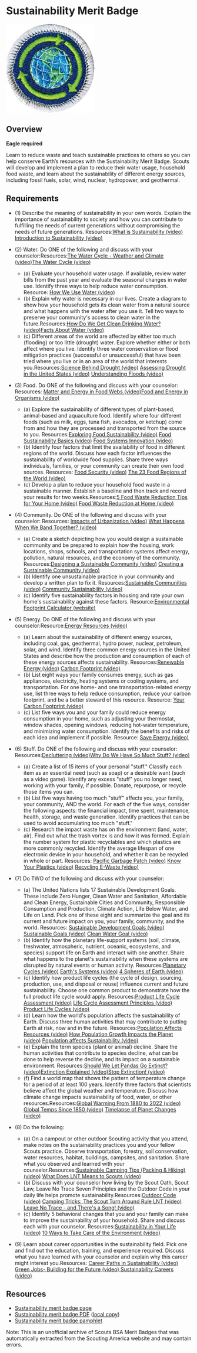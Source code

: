 

# Sustainability Merit Badge

![Sustainability Merit Badge](images/sustainability-merit-badge.jpg)

## Overview

**Eagle required**

Learn to reduce waste and teach sustainable practices to others so you can help conserve Earth’s resources with the Sustainability Merit Badge. Scouts will develop and implement a plan to reduce their water usage, household food waste, and learn about the sustainability of different energy sources, including fossil fuels, solar, wind, nuclear, hydropower, and geothermal.

## Requirements

* (1) Describe the meaning of sustainability in your own words. Explain the importance of sustainability to society and how you can contribute to fulfilling the needs of current generations without compromising the needs of future generations. Resources:[What is Sustainability (video)](https://www.youtube.com/watch?v=zx04Kl8y4dE)  [Introduction to Sustainability (video)](https://youtu.be/k6jUaaQNY28?si=lLm_GCjG4LjRhh6Z)
* (2) Water. Do ONE of the following and discuss with your counselor:Resources:[The Water Cycle - Weather and Climate (video)](https://youtu.be/r2dnUvP1JgM?si=59-npTckyjYd3wmJ)[The Water Cycle (video)](https://www.youtube.com/watch?v=ZzY5-NZSzVw)
    * (a) Evaluate your household water usage. If available, review water bills from the past year and evaluate the seasonal changes in water use. Identify three ways to help reduce water consumption. Resource: [How We Use Water (video)](https://www.youtube.com/watch?v=dEmYud2wGlc)
    * (b) Explain why water is necessary in our lives. Create a diagram to show how your household gets its clean water from a natural source and what happens with the water after you use it. Tell two ways to preserve your community's access to clean water in the future.Resources:[How Do We Get Clean Drinking Water? (video)](https://youtu.be/PEKXB3N6g3I?si=bSEBW551c3IzPidg)[Facts About Water (video)](https://www.youtube.com/watch?v=paUYby1kbMs)
    * (c) Different areas of the world are affected by either too much (flooding) or too little (drought) water. Explore whether either or both affect where you live. Identify three water conservation or flood mitigation practices (successful or unsuccessful) that have been tried where you live or in an area of the world that interests you.Resources:[Science Behind Drought (video)](https://youtu.be/Do6cC05LuDs?si=oRn79Edqb-E9F_J1) [Assessing Drought in the United States (video)](https://youtu.be/i7F6QwRqyVI?si=_jFf3kUQjQp_hDrO) [Understanding Floods (video)](https://youtu.be/ivUKLr8q4sE?si=rPVt3EUFGBO_niMp)


* (3) Food. Do ONE of the following and discuss with your counselor:   Resources: [Matter and Energy in Food Webs (video)](https://youtu.be/qIgL05zOx5U?si=T5n5awJMxxmXV0Hw)[Food and Energy in Organisms (video)](https://youtu.be/wPhjCn9kq5M?si=Bo_JNmkBG0G63dyi)
    * (a) Explore the sustainability of different types of plant-based, animal-based and aquaculture food. Identify where four different foods (such as milk, eggs, tuna fish, avocados, or ketchup) come from and how they are processed and transported from the source to you. Resources:[Exploring Food Sustainability (video)](https://youtu.be/PyiVf26C5pc?si=SIH9gYgrBwPT_JsX) [Food Sustainability Basics (video)](https://youtu.be/luIQGJIo_Wc?si=3uN9tXUqJ9QyNYoZ) [Food Systems Innovation (video)](https://youtu.be/VzE1wDkXNIw)
    * (b) Identify four factors that limit the availability of food in different regions of the world. Discuss how each factor influences the sustainability of worldwide food supplies. Share three ways individuals, families, or your community can create their own food sources. Resources: [Food Security (video)](https://www.youtube.com/watch?v=YF18lUXUIk4) [The 23 Food Regions of the World (video)](https://www.youtube.com/watch?v=vGOtOkrBcMA)
    * (c) Develop a plan to reduce your household food waste in a sustainable manner. Establish a baseline and then track and record your results for two weeks.Resources:[5 Food Waste Reduction Tips for Your Home (video)](https://www.youtube.com/watch?v=waMsKjl8HkM) [Food Waste Reduction at Home (video)](https://www.youtube.com/watch?v=DxdhK0R-fuA)


* (4) Community. Do ONE of the following and discuss with your counselor: Resources: [Impacts of Urbanization (video)](https://www.youtube.com/watch?v=2C7F_2OpRT8) [What Happens When We Band Together? (video)](https://www.youtube.com/watch?v=nJO2C2Hk7J8)
    * (a) Create a sketch depicting how you would design a sustainable community and be prepared to explain how the housing, work locations, shops, schools, and transportation systems affect energy, pollution, natural resources, and the economy of the community. Resources:[Designing a Sustainable Community (video)](https://www.youtube.com/watch?v=RBQiRx6VP7o) [Creating a Sustainable Community (video)](https://www.youtube.com/watch?v=fWdUuvpBtLc)
    * (b) Identify one unsustainable practice in your community and develop a written plan to fix it. Resources:[Sustainable Communities (video)](https://www.youtube.com/watch?v=VrBrpSTwPK8) [Community Sustainability (video) ](https://www.youtube.com/watch?v=lgEsYPxqdkA)
    * (c) Identify five sustainability factors in housing and rate your own home's sustainability against these factors. Resource:[Environmental Footprint Calculator (website)](https://carbon-calculator.climatehero.org/)


* (5) Energy. Do ONE of the following and discuss with your counselor:Resource:[Energy Resources (video)](https://www.youtube.com/watch?v=G2lQFo69_hc)
    * (a) Learn about the sustainability of different energy sources, including coal, gas, geothermal, hydro power, nuclear, petroleum, solar, and wind. Identify three common energy sources in the United States and describe how the production and consumption of each of these energy sources affects sustainability. Resources:[Renewable Energy (video)](https://youtu.be/1kUE0BZtTRc?si=Wfjrw3hn4Qnh1VNO) [Carbon Footprint (video)](https://www.youtube.com/watch?v=a9yO-K8mwL0)
    * (b) List eight ways your family consumes energy, such as gas appliances, electricity, heating systems or cooling systems, and transportation. For one home- and one transportation-related energy use, list three ways to help reduce consumption, reduce your carbon footprint, and be a better steward of this resource. Resource: [Your Carbon Footprint (video)](https://www.youtube.com/watch?v=J_iDcKDAwbA)
    * (c) List five ways you and your family could reduce energy consumption in your home, such as adjusting your thermostat, window shades, opening windows, reducing hot-water temperature, and minimizing water consumption. Identify the benefits and risks of each idea and implement if possible. Resource: [Save Energy (video) ](https://www.youtube.com/watch?v=AKcfc2WXIWY)


* (6) Stuff. Do ONE of the following and discuss with your counselor: Resources:[Decluttering (video)](https://youtu.be/DecAW0FfpLc?si=NNUXSvXGSp6mza6j)[Why Do We Have So Much Stuff? (video)](https://www.youtube.com/watch?v=KtWlmbDsx-U)
    * (a) Create a list of 15 items of your personal "stuff." Classify each item as an essential need (such as soap) or a desirable want (such as a video game). Identify any excess "stuff" you no longer need, working with your family, if possible. Donate, repurpose, or recycle those items you can.
    * (b) List five ways having too much "stuff" affects you, your family, your community, AND the world. For each of the five ways, consider the following aspects: the financial impact, time spent, maintenance, health, storage, and waste generation. Identify practices that can be used to avoid accumulating too much "stuff."
    * (c) Research the impact waste has on the environment (land, water, air). Find out what the trash vortex is and how it was formed. Explain the number system for plastic recyclables and which plastics are more commonly recycled. Identify the average lifespan of one electronic device in your household, and whether it can be recycled in whole or part. Resources: [Pacific Garbage Patch (video)](https://www.youtube.com/watch?v=dtaNqGyHkNE) [Know Your Plastics (video)](https://www.youtube.com/watch?v=_qTelxi3MjU) [Recycling E-Waste (video)](https://www.youtube.com/watch?v=HmEhTIMfZiI)


* (7) Do TWO of the following and discuss with your counselor:
    * (a) The United Nations lists 17 Sustainable Development Goals. These include Zero Hunger, Clean Water and Sanitation, Affordable and Clean Energy, Sustainable Cities and Community, Responsible Consumption and Production, Climate Action, Life Below Water, and Life on Land. Pick one of these eight and summarize the goal and its current and future impact on you, your family, community, and the world. Resources: [Sustainable Development Goals (video)](https://www.youtube.com/watch?v=M-iJM02m_Hg) [Sustainable Goals (video)](https://www.youtube.com/watch?v=RpqVmvMCmp0) [Clean Water Goal (video)](https://www.youtube.com/watch?v=LCKsU4bPFOQ)
    * (b) Identify how the planetary life-support systems (soil, climate, freshwater, atmospheric, nutrient, oceanic, ecosystems, and species) support life on Earth and interact with one another. Share what happens to the planet's sustainability when these systems are disrupted by natural events or human activity. Resources:[Planetary Cycles (video)](https://www.youtube.com/watch?v=6j5iHvYBIcg) [Earth's Systems (video)](https://www.youtube.com/watch?v=BnpF0ndXk-8) [4 Spheres of Earth (video) ](https://www.youtube.com/watch?v=gWHE4ug1xpc)
    * (c) Identify how product life cycles (the cycle of design, sourcing, production, use, and disposal or reuse) influence current and future sustainability. Choose one common product to demonstrate how the full product life cycle would apply. Resources:[Product Life Cycle Assessment (video)](https://www.youtube.com/watch?v=-9JRowyICbo) [Life Cycle Assessment Principles (video)](https://www.youtube.com/watch?v=r0ucT1KRiO4) [Product Life Cycles (video)](https://www.youtube.com/watch?v=u4_evHxlUr4)
    * (d) Learn how the world's population affects the sustainability of Earth. Discuss three human activities that may contribute to putting Earth at risk, now and in the future. Resources:[Population Affects Resources (video)](https://www.youtube.com/watch?v=V2_LxCLwO2E&t=18s) [How Population Growth Impacts the Planet (video)](https://www.youtube.com/watch?v=mRcxGJcBDVo)  [Population affects Sustainability (video)](https://www.youtube.com/watch?v=evp4qGJIqEs)
    * (e) Explain the term species (plant or animal) decline. Share the human activities that contribute to species decline, what can be done to help reverse the decline, and its impact on a sustainable environment. Resources:[Should We Let Pandas Go Extinct? (video)](https://www.youtube.com/watch?v=VEMtc1w4z6c)[Extinction Explained (video)](https://www.youtube.com/watch?v=2N8VkDcIhIk)[Stop Extinction! (video)](https://www.youtube.com/watch?v=dbCR0KSU52g)
    * (f) Find a world map that shows the pattern of temperature change for a period of at least 100 years. Identify three factors that scientists believe affect the global weather and temperature. Discuss how climate change impacts sustainability of food, water, or other resources.Resources:[Global Warming From 1880 to 2022 (video)](https://www.youtube.com/watch?v=LwRTw_7NNJs) [Global Temps Since 1850 (video)](https://www.youtube.com/watch?v=DqHKQZGwtw4) [Timelapse of Planet Changes (video) ](https://www.youtube.com/watch?v=uFlLDcppwpI)


* (8) Do the following:
    * (a) On a campout or other outdoor Scouting activity that you attend, make notes on the sustainability practices you and your fellow Scouts practice. Observe transportation, forestry, soil conservation, water resources, habitat, buildings, campsites, and sanitation. Share what you observed and learned with your counselor.Resources:[Sustainable Camping Tips (Packing & Hiking) (video)](https://www.youtube.com/watch?v=plsDrKpN5dM) [ What Does LNT Means to Scouts (video) ](https://www.youtube.com/watch?v=oTs29BZzf8U)
    * (b) Discuss with your counselor how living by the Scout Oath, Scout Law, Leave No Trace Seven Principles and the Outdoor Code in your daily life helps promote sustainability.Resources:[Outdoor Code (video)](https://www.youtube.com/watch?v=m6ENx2yMynE) [Camping Tricks: The Scout Turn Around Rule LNT (video) ](https://www.youtube.com/watch?v=kc59VSGN-dg) [Leave No Trace - and There's a Song! (video)](https://www.youtube.com/watch?v=6_jz421duVg)
    * (c) Identify 5 behavioral changes that you and your family can make to improve the sustainability of your household. Share and discuss each with your counselor. Resources:[Sustainability in Your Life (video)](https://www.youtube.com/watch?v=kZIrIQDf1nQ) [10 Ways to Take Care of the Environment (video) ](https://www.youtube.com/watch?v=X2YgM1Zw4_E)


* (9) Learn about career opportunities in the sustainability field. Pick one and find out the education, training, and experience required. Discuss what you have learned with your counselor and explain why this career might interest you.Resources: [Career Paths in Sustainability (video)](https://www.youtube.com/watch?v=u1uQk7UVuvA)  [Green Jobs- Building for the Future (video) ](https://www.youtube.com/watch?v=EDA_oLZKITo)  [Sustainability Careers (video) ](https://www.youtube.com/watch?v=mdVG6glfYi8)


## Resources

- [Sustainability merit badge page](https://www.scouting.org/merit-badges/sustainability/)
- [Sustainability merit badge PDF](https://filestore.scouting.org/filestore/Merit_Badge_ReqandRes/Pamphlets/Sustainability.pdf) ([local copy](files/sustainability-merit-badge.pdf))
- [Sustainability merit badge pamphlet](https://www.scoutshop.org/sustainability-merit-badge-pamphlet-662441.html)

Note: This is an unofficial archive of Scouts BSA Merit Badges that was automatically extracted from the Scouting America website and may contain errors.